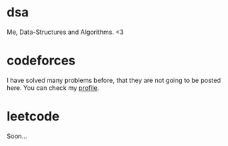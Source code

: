 # dsa
Me, Data-Structures and Algorithms. <3

# codeforces
I have solved many problems before, that they are not going to be posted here. You can check my [profile](https://codeforces.com/profile/alirezaopmc).

# leetcode
Soon...
